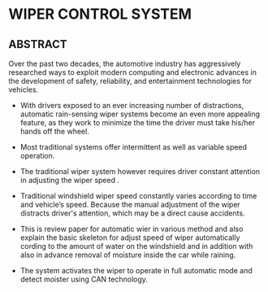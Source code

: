 # WIPER CONTROL SYSTEM
## ABSTRACT

Over the past two decades, the automotive industry has
aggressively researched ways to exploit modern computing
and electronic advances in the development of safety,
reliability, and entertainment technologies for vehicles.

* With
drivers exposed to an ever increasing number of distractions,
automatic rain-sensing wiper systems become an even more
appealing feature, as they work to minimize the time the
driver must take his/her hands off the wheel.

* Most traditional
systems offer intermittent as well as variable speed operation.

* The traditional wiper system however requires driver constant
attention in adjusting the wiper speed .

* Traditional windshield
wiper speed constantly varies according to time and vehicle’s
speed. Because the manual adjustment of the wiper distracts
driver's attention, which may be a direct cause accidents.

* This
is review paper for automatic wier in various method and also
explain the basic skeleton for adjust speed of wiper
automatically cording to the amount of water on the
windshield and in addition with also in advance removal of
moisture inside the car while raining.

* The system activates the
wiper to operate in full automatic mode and detect moister
using CAN technology.

